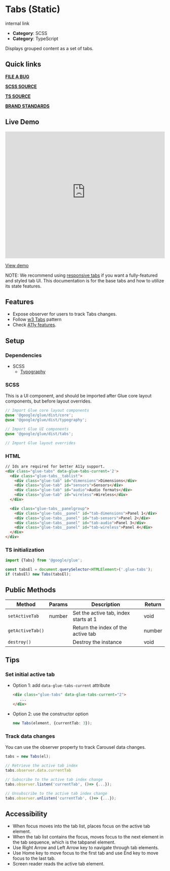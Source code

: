 # Tabs (Static)

internal link

<!--*
# Document freshness: For more information, see internal link
freshness: { owner: 'glue-eng-core' reviewed: '2023-07-05' }
*-->



-   **Category**: SCSS
-   **Category**: TypeScript

Displays grouped content as a set of tabs.

## Quick links

<section class="multicol">

**[FILE A BUG](https://b.corp.google.com/issues/new?component=86195&template=326202&title=%5BTabs%20%28Static%29%5D)**

**[SCSS SOURCE](/src/tabs/_index.scss)**

**[TS SOURCE](/src/tabs/index.ts)**

**[BRAND STANDARDS](https://standards.google/guidelines/marketing-web-standards/components/tabs.html)**

</section>

## Live Demo

<iframe src="https://28-0-dot-glue-demo.appspot.com/standards-demos/components/tabs/tabset"
        width="100%" height="400" style="border:0;max-width:760px;"></iframe>

[View demo](https://28-0-dot-glue-demo.appspot.com/standards-demos/components/tabs/tabset)

NOTE: We recommend using
[responsive tabs](/docs/components/tabs-responsive.md) if you
want a fully-featured and styled tab UI. This documentation is for the base tabs
and how to utilize its state features.

## Features

-   Expose observer for users to track Tabs changes.
-   Follow
    [w3 Tabs](https://www.w3.org/TR/wai-aria-practices-1.1/examples/tabs/tabs-1/tabs.html)
    pattern
-   Check [A11y features](#accessibility).

## Setup

### Dependencies

-   SCSS
    -   [Typography](/docs/components/typography.md)

### SCSS

This is a UI component, and should be imported after Glue core layout
components, but before layout overrides.

```scss
// Import Glue core layout components
@use '@google/glue/dist/core';
@use '@google/glue/dist/typography';

// Import Glue UI components
@use '@google/glue/dist/tabs';

// Import Glue layout overrides
```


### HTML

```html
// Ids are required for better A11y support.
<div class="glue-tabs" data-glue-tabs-current='2'>
  <div class="glue-tabs__tablist">
    <div class="glue-tab" id="dimensions">Dimensions</div>
    <div class="glue-tab" id="sensors">Sensors</div>
    <div class="glue-tab" id="audio">Audio formats</div>
    <div class="glue-tab" id="wireless">Wireless</div>
  </div>

  <div class="glue-tabs__panelgroup">
    <div class="glue-tabs__panel" id="tab-dimensions">Panel 1</div>
    <div class="glue-tabs__panel" id="tab-sensors">Panel 2</div>
    <div class="glue-tabs__panel" id="tab-audio">Panel 3</div>
    <div class="glue-tabs__panel" id="tab-wireless">Panel 4</div>
  </div>
</div>
```

### TS initialization

```ts
import {Tabs} from '@google/glue';

const tabsEl = document.querySelector<HTMLElement>('.glue-tabs');
if (tabsEl) new Tabs(tabsEl);
```


## Public Methods

Method           | Params | Description                           | Return
---------------- | ------ | ------------------------------------- | ------
`setActiveTab`   | number | Set the active tab, index starts at 1 | void
`getActiveTab()` |        | Return the index of the active tab    | number
`destroy()`      |        | Destroy the instance                  | void

## Tips

### Set initial active tab

-   Option 1: add `data-glue-tabs-current` attribute

    ```html
    <div class="glue-tabs" data-glue-tabs-current="2">
       ...
    </div>
    ```

-   Option 2: use the constructor option

    ```ts
    new Tabs(element, {currentTab: 3});
    ```

### Track data changes

You can use the observer property to track Carousel data changes.

```ts
tabs = new Tabs(el);

// Retrieve the active tab index
tabs.observer.data.currentTab

// Subscribe to the active tab index change
tabs.observer.listen('currentTab', ()=> {...});

// Unsubscribe to the active tab index change
tabs.observer.unlisten('currentTab', ()=> {...});
```

## Accessibility

-   When focus moves into the tab list, places focus on the active tab element.
-   When the tab list contains the focus, moves focus to the next element in the
    tab sequence, which is the tabpanel element.
-   Use Right Arrow and Left Arrow key to navigate through tab elements.
-   Use Home key to move focus to the first tab and use End key to move focus to
    the last tab.
-   Screen reader reads the active tab element.

